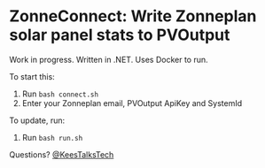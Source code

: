# ZonneConnect: Write Zonneplan solar panel stats to PVOutput

Work in progress. Written in .NET. Uses Docker to run.

To start this:

1. Run `bash connect.sh`
2. Enter your Zonneplan email, PVOutput ApiKey and SystemId

To update, run:

1. Run `bash run.sh`

Questions? <a href="https://twitter.com/KeesTalksTech">@KeesTalksTech</a>
